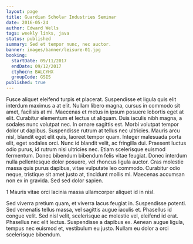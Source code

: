 ```yaml
---
layout: page
title: Guardian Scholar Industries Seminar
date: 2016-05-24
author: Edward Wells
tags: weekly links, java
status: published
summary: Sed et tempor nunc, nec auctor.
banner: images/banner/leisure-01.jpg
booking:
  startDate: 09/11/2017
  endDate: 09/12/2017
  ctyhocn: BALCYHX
  groupCode: GSIS
published: true
---
```

Fusce aliquet eleifend turpis et placerat. Suspendisse et ligula quis elit interdum maximus a at elit. Nullam libero magna, cursus in commodo sit amet, facilisis at mi. Maecenas et metus in ipsum posuere lobortis eget at elit. Curabitur elementum et lectus ut aliquam. Duis iaculis nibh magna, a sodales nunc volutpat nec. In ornare sagittis est. Morbi volutpat tempor dolor ut dapibus. Suspendisse rutrum at tellus nec ultricies. Mauris arcu nisl, blandit eget elit quis, laoreet tempor quam.
Integer malesuada porta elit, eget sodales orci. Nunc id blandit velit, ac fringilla dui. Praesent luctus odio purus, id rutrum nisi ultricies nec. Etiam scelerisque euismod fermentum. Donec bibendum bibendum felis vitae feugiat. Donec interdum nulla pellentesque dolor posuere, vel rhoncus ligula auctor. Cras molestie massa quis purus dapibus, vitae vulputate leo commodo. Curabitur odio neque, tristique sit amet justo at, tincidunt mollis mi. Maecenas accumsan non ex in gravida. Sed sed dolor sapien.

1 Mauris vitae orci lacinia massa ullamcorper aliquet id in nisl.

Sed viverra pretium quam, et viverra lacus feugiat in. Suspendisse potenti. Sed venenatis tellus massa, vel sagittis augue iaculis et. Phasellus id congue velit. Sed nisl velit, scelerisque ac molestie vel, eleifend id erat. Phasellus nec elit lectus. Suspendisse a dapibus ex. Aenean augue ligula, tempus nec euismod et, vestibulum eu justo. Nullam eu dolor a orci scelerisque bibendum.

